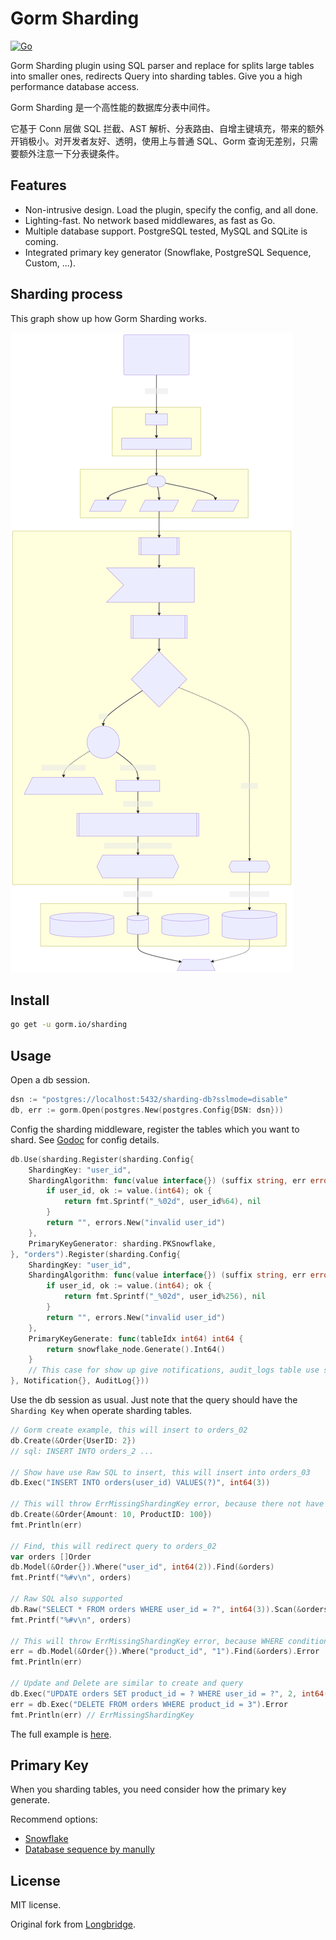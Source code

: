 # Gorm Sharding

[![Go](https://github.com/go-gorm/sharding/actions/workflows/go.yml/badge.svg)](https://github.com/go-gorm/sharding/actions/workflows/go.yml)

Gorm Sharding plugin using SQL parser and replace for splits large tables into smaller ones, redirects Query into sharding tables. Give you a high performance database access.

Gorm Sharding 是一个高性能的数据库分表中间件。

它基于 Conn 层做 SQL 拦截、AST 解析、分表路由、自增主键填充，带来的额外开销极小。对开发者友好、透明，使用上与普通 SQL、Gorm 查询无差别，只需要额外注意一下分表键条件。

## Features

- Non-intrusive design. Load the plugin, specify the config, and all done.
- Lighting-fast. No network based middlewares, as fast as Go.
- Multiple database support. PostgreSQL tested, MySQL and SQLite is coming.
- Integrated primary key generator (Snowflake, PostgreSQL Sequence, Custom, ...).

## Sharding process

This graph show up how Gorm Sharding works.

![Example](./docs/query.svg)

## Install

```bash
go get -u gorm.io/sharding
```

## Usage

Open a db session.

```go
dsn := "postgres://localhost:5432/sharding-db?sslmode=disable"
db, err := gorm.Open(postgres.New(postgres.Config{DSN: dsn}))
```

Config the sharding middleware, register the tables which you want to shard. See [Godoc](https://pkg.go.dev/github.com/go-gorm/sharding) for config details.

```go
db.Use(sharding.Register(sharding.Config{
    ShardingKey: "user_id",
    ShardingAlgorithm: func(value interface{}) (suffix string, err error) {
        if user_id, ok := value.(int64); ok {
            return fmt.Sprintf("_%02d", user_id%64), nil
        }
        return "", errors.New("invalid user_id")
    },
    PrimaryKeyGenerator: sharding.PKSnowflake,
}, "orders").Register(sharding.Config{
    ShardingKey: "user_id",
    ShardingAlgorithm: func(value interface{}) (suffix string, err error) {
        if user_id, ok := value.(int64); ok {
            return fmt.Sprintf("_%02d", user_id%256), nil
        }
        return "", errors.New("invalid user_id")
    },
    PrimaryKeyGenerate: func(tableIdx int64) int64 {
        return snowflake_node.Generate().Int64()
    }
    // This case for show up give notifications, audit_logs table use same sharding rule.
}, Notification{}, AuditLog{}))
```

Use the db session as usual. Just note that the query should have the `Sharding Key` when operate sharding tables.

```go
// Gorm create example, this will insert to orders_02
db.Create(&Order{UserID: 2})
// sql: INSERT INTO orders_2 ...

// Show have use Raw SQL to insert, this will insert into orders_03
db.Exec("INSERT INTO orders(user_id) VALUES(?)", int64(3))

// This will throw ErrMissingShardingKey error, because there not have sharding key presented.
db.Create(&Order{Amount: 10, ProductID: 100})
fmt.Println(err)

// Find, this will redirect query to orders_02
var orders []Order
db.Model(&Order{}).Where("user_id", int64(2)).Find(&orders)
fmt.Printf("%#v\n", orders)

// Raw SQL also supported
db.Raw("SELECT * FROM orders WHERE user_id = ?", int64(3)).Scan(&orders)
fmt.Printf("%#v\n", orders)

// This will throw ErrMissingShardingKey error, because WHERE conditions not included sharding key
err = db.Model(&Order{}).Where("product_id", "1").Find(&orders).Error
fmt.Println(err)

// Update and Delete are similar to create and query
db.Exec("UPDATE orders SET product_id = ? WHERE user_id = ?", 2, int64(3))
err = db.Exec("DELETE FROM orders WHERE product_id = 3").Error
fmt.Println(err) // ErrMissingShardingKey
```

The full example is [here](./examples/order.go).

## Primary Key

When you sharding tables, you need consider how the primary key generate.

Recommend options:

- [Snowflake](https://github.com/bwmarrin/snowflake)
- [Database sequence by manully](https://www.postgresql.org/docs/current/sql-createsequence.html)

## License

MIT license.

Original fork from [Longbridge](https://github.com/longbridgeapp/gorm-sharding).
